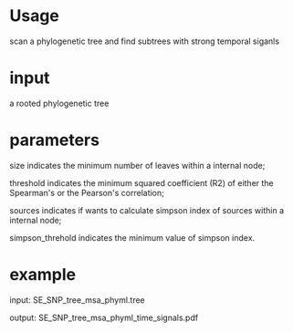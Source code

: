 # Usage
scan a phylogenetic tree and find subtrees with strong temporal siganls

# input
a rooted phylogenetic tree

# parameters
size indicates the minimum number of leaves within a internal node;

threshold indicates the minimum squared coefficient (R2) of either the Spearman's or the Pearson's correlation;

sources indicates if wants to calculate simpson index of sources within a internal node;

simpson_threhold indicates the minimum value of simpson index.

# example
input: SE_SNP_tree_msa_phyml.tree

output: SE_SNP_tree_msa_phyml_time_signals.pdf

